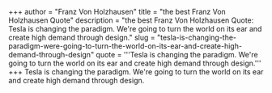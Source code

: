 +++
author = "Franz Von Holzhausen"
title = "the best Franz Von Holzhausen Quote"
description = "the best Franz Von Holzhausen Quote: Tesla is changing the paradigm. We're going to turn the world on its ear and create high demand through design."
slug = "tesla-is-changing-the-paradigm-were-going-to-turn-the-world-on-its-ear-and-create-high-demand-through-design"
quote = '''Tesla is changing the paradigm. We're going to turn the world on its ear and create high demand through design.'''
+++
Tesla is changing the paradigm. We're going to turn the world on its ear and create high demand through design.
